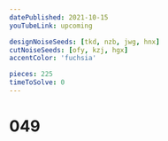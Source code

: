 ```yaml
---
datePublished: 2021-10-15
youTubeLink: upcoming

designNoiseSeeds: [tkd, nzb, jwg, hnx]
cutNoiseSeeds: [ofy, kzj, hgx]
accentColor: 'fuchsia'

pieces: 225
timeToSolve: 0
---
```


# 049
